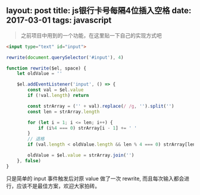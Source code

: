 layout: post
title: js银行卡号每隔4位插入空格
date: 2017-03-01
tags: javascript
---

> 之前项目中用到的一个功能，在这里贴一下自己的实现方式吧
<!-- more -->
```html
<input type="text" id="input">
```

```js
rewrite(document.querySelector('#input'), 4)

function rewrite($el, space) {
    let oldValue = ''

    $el.addEventListener('input', () => {
        const val = $el.value
        if (!val.length) return

        const strArray = ('' + val).replace(/ /g, '').split('')
        const len = strArray.length

        for (let i = 1; i <= len; i++) {
            if (i%4 === 0) strArray[i - 1] += ' '
        }
        // 退格
        if (val.length < oldValue.length && len % 4 === 0) strArray[len - 1] = strArray[len - 1].substr(0, 1)

        oldValue = $el.value = strArray.join('')
    }, false)
}
```

只是简单的 input 事件触发后对原 value 做了一次 rewrite, 而且每次输入都会进行，应该不是最佳方案，欢迎大家拍砖。

<!--<script async src="//jsfiddle.net/nvjwau6v/embed/js,html,result/"></script>-->

